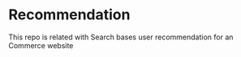 # Recommendation
This repo is related with Search bases user recommendation for an Commerce website
